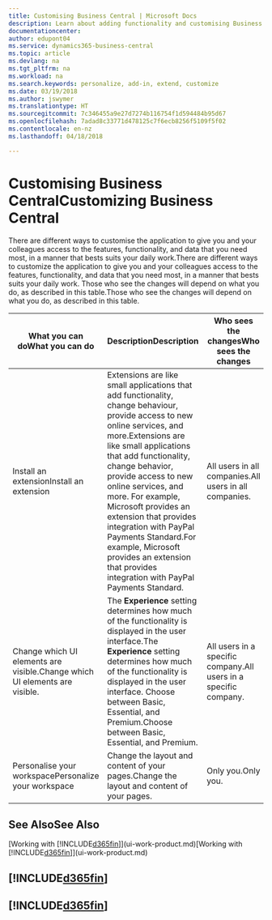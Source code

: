 ```yaml
---
title: Customising Business Central | Microsoft Docs
description: Learn about adding functionality and customising Business Central.
documentationcenter: 
author: edupont04
ms.service: dynamics365-business-central
ms.topic: article
ms.devlang: na
ms.tgt_pltfrm: na
ms.workload: na
ms.search.keywords: personalize, add-in, extend, customize
ms.date: 03/19/2018
ms.author: jswymer
ms.translationtype: HT
ms.sourcegitcommit: 7c346455a9e27d7274b116754f1d594484b95d67
ms.openlocfilehash: 7adad8c33771d478125c7f6ecb8256f5109f5f02
ms.contentlocale: en-nz
ms.lasthandoff: 04/18/2018

---
```

# <a name="customizing-business-central"></a><span data-ttu-id="0ce8e-103">Customising Business Central</span><span class="sxs-lookup"><span data-stu-id="0ce8e-103">Customizing Business Central</span></span>
<!--NAV # Customizing Dynamics NAV -->
<span data-ttu-id="0ce8e-104">There are different ways to customise the application to give you and your colleagues access to the features, functionality, and data that you need most, in a manner that bests suits your daily work.</span><span class="sxs-lookup"><span data-stu-id="0ce8e-104">There are different ways to customize the application to give you and your colleagues access to the features, functionality, and data that you need most, in a manner that bests suits your daily work.</span></span> <span data-ttu-id="0ce8e-105">Those who see the changes will depend on what you do, as described in this table.</span><span class="sxs-lookup"><span data-stu-id="0ce8e-105">Those who see the changes will depend on what you do, as described in this table.</span></span>

| <span data-ttu-id="0ce8e-106">What you can do</span><span class="sxs-lookup"><span data-stu-id="0ce8e-106">What you can do</span></span>    |  <span data-ttu-id="0ce8e-107">Description</span><span class="sxs-lookup"><span data-stu-id="0ce8e-107">Description</span></span>  |  <span data-ttu-id="0ce8e-108">Who sees the changes</span><span class="sxs-lookup"><span data-stu-id="0ce8e-108">Who sees the changes</span></span>  |  <span data-ttu-id="0ce8e-109">More information</span><span class="sxs-lookup"><span data-stu-id="0ce8e-109">More information</span></span>  |
|-----|---------------|---------|-------|
|<span data-ttu-id="0ce8e-110">Install an extension</span><span class="sxs-lookup"><span data-stu-id="0ce8e-110">Install an extension</span></span>|<span data-ttu-id="0ce8e-111">Extensions are like small applications that add functionality, change behaviour, provide access to new online services, and more.</span><span class="sxs-lookup"><span data-stu-id="0ce8e-111">Extensions are like small applications that add functionality, change behavior, provide access to new online services, and more.</span></span> <span data-ttu-id="0ce8e-112">For example, Microsoft provides an extension that provides integration with PayPal Payments Standard.</span><span class="sxs-lookup"><span data-stu-id="0ce8e-112">For example, Microsoft provides an extension that provides integration with PayPal Payments Standard.</span></span>|<span data-ttu-id="0ce8e-113">All users in all companies.</span><span class="sxs-lookup"><span data-stu-id="0ce8e-113">All users in all companies.</span></span>|[<span data-ttu-id="0ce8e-114">Customising Using Extensions</span><span class="sxs-lookup"><span data-stu-id="0ce8e-114">Customizing Using Extensions</span></span>](ui-extensions.md)|
|<span data-ttu-id="0ce8e-115">Change which UI elements are visible.</span><span class="sxs-lookup"><span data-stu-id="0ce8e-115">Change which UI elements are visible.</span></span>|<span data-ttu-id="0ce8e-116">The **Experience** setting determines how much of the functionality is displayed in the user interface.</span><span class="sxs-lookup"><span data-stu-id="0ce8e-116">The **Experience** setting determines how much of the functionality is displayed in the user interface.</span></span> <span data-ttu-id="0ce8e-117">Choose between Basic, Essential, and Premium.</span><span class="sxs-lookup"><span data-stu-id="0ce8e-117">Choose between Basic, Essential, and Premium.</span></span>|<span data-ttu-id="0ce8e-118">All users in a specific company.</span><span class="sxs-lookup"><span data-stu-id="0ce8e-118">All users in a specific company.</span></span>|[<span data-ttu-id="0ce8e-119">Changing Which Features are Displayed</span><span class="sxs-lookup"><span data-stu-id="0ce8e-119">Changing Which Features are Displayed</span></span>](ui-experiences.md)|
|<span data-ttu-id="0ce8e-120">Personalise your workspace</span><span class="sxs-lookup"><span data-stu-id="0ce8e-120">Personalize your workspace</span></span>|<span data-ttu-id="0ce8e-121">Change the layout and content of your pages.</span><span class="sxs-lookup"><span data-stu-id="0ce8e-121">Change the layout and content of your pages.</span></span>|<span data-ttu-id="0ce8e-122">Only you.</span><span class="sxs-lookup"><span data-stu-id="0ce8e-122">Only you.</span></span>|[<span data-ttu-id="0ce8e-123">Personalising Your Workspace</span><span class="sxs-lookup"><span data-stu-id="0ce8e-123">Personalizing Your Workspace</span></span>](ui-personalization-user.md)|

## <a name="see-also"></a><span data-ttu-id="0ce8e-124">See Also</span><span class="sxs-lookup"><span data-stu-id="0ce8e-124">See Also</span></span>
<span data-ttu-id="0ce8e-125">[Working with [!INCLUDE[d365fin](includes/d365fin_md.md)]](ui-work-product.md)</span><span class="sxs-lookup"><span data-stu-id="0ce8e-125">[Working with [!INCLUDE[d365fin](includes/d365fin_md.md)]](ui-work-product.md)</span></span>  

## [!INCLUDE[d365fin](includes/free_trial_md.md)]  
## [!INCLUDE[d365fin](includes/training_link_md.md)]

